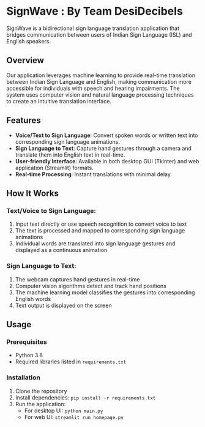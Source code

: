 # SignWave : By Team DesiDecibels

SignWave is a bidirectional sign language translation application that bridges communication between users of Indian Sign Language (ISL) and English speakers.

## Overview

Our application leverages machine learning to provide real-time translation between Indian Sign Language and English, making communication more accessible for individuals with speech and hearing impairments. The system uses computer vision and natural language processing techniques to create an intuitive translation interface.

## Features

- **Voice/Text to Sign Language**: Convert spoken words or written text into corresponding sign language animations.
- **Sign Language to Text**: Capture hand gestures through a camera and translate them into English text in real-time.
- **User-friendly Interface**: Available in both desktop GUI (Tkinter) and web application (Streamlit) formats.
- **Real-time Processing**: Instant translations with minimal delay.

## How It Works

### Text/Voice to Sign Language:
1. Input text directly or use speech recognition to convert voice to text
2. The text is processed and mapped to corresponding sign language animations
3. Individual words are translated into sign language gestures and displayed as a continuous animation

### Sign Language to Text:
1. The webcam captures hand gestures in real-time
2. Computer vision algorithms detect and track hand positions
3. The machine learning model classifies the gestures into corresponding English words
4. Text output is displayed on the screen

## Usage

### Prerequisites
- Python 3.8
- Required libraries listed in `requirements.txt`

### Installation
1. Clone the repository
2. Install dependencies: `pip install -r requirements.txt`
3. Run the application:
   - For desktop UI: `python main.py`
   - For web UI: `streamlit run homepage.py`
